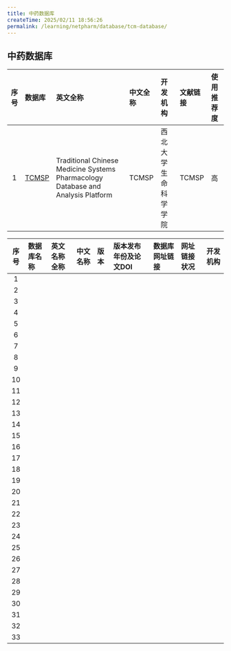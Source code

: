 ```yaml
---
title: 中药数据库
createTime: 2025/02/11 18:56:26
permalink: /learning/netpharm/database/tcm-database/
---
```


## **中药数据库**
|序号|数据库|英文全称|中文全称|开发机构|文献链接|使用推荐度|
|:--:|:-----|:-----|:-----|:-----|:-----|:-----|
|1|[TCMSP](https://old.tcmsp-e.com/tcmsp.php)|Traditional Chinese Medicine Systems Pharmacology Database and Analysis Platform|TCMSP|西北大学生命科学学院|TCMSP|高|


|序号|数据库名称|英文名称全称|中文名称|版本|版本发布年份及论文DOI|数据库网址链接|网址链接状况|开发机构|
|:--:|:-----|:-----|:-----|:-----|:-----|:-----|:-----|:-----|
|1|
|2|
|3|
|4|
|5|
|6|
|7|
|8|
|9|
|10|
|11|
|12|
|13|
|14|
|15|
|16|
|17|
|18|
|19|
|20|
|21|
|22|
|23|
|24|
|25|
|26|
|27|
|28|
|29|
|30|
|31|
|32|
|33|
